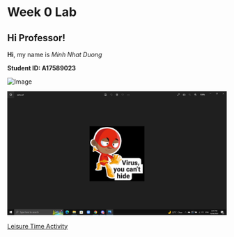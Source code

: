 # Week 0 Lab
## Hi Professor!

**Hi**, my name is *Minh Nhat Duong*

**Student ID: A17589023**

![Image](https://encrypted-tbn0.gstatic.com/images?q=tbn:ANd9GcQtxqJD141xWC_4KIVZ6LmMByBssQEA-TKpdM9wdVfk&s)

![Image](Screenshot.JPG)

[Leisure Time Activity](https://m7duong.github.io/cse15l-lab-reports/another_file.html)
